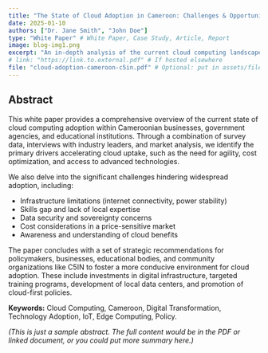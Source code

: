 ```yaml
---
title: "The State of Cloud Adoption in Cameroon: Challenges & Opportunities"
date: 2025-01-10 
authors: ["Dr. Jane Smith", "John Doe"]
type: "White Paper" # White Paper, Case Study, Article, Report
image: blog-img1.png
excerpt: "An in-depth analysis of the current cloud computing landscape in Cameroon, identifying key drivers, barriers to adoption, and strategic recommendations for growth."
# link: "https://link.to.external.pdf" # If hosted elsewhere
file: "cloud-adoption-cameroon-c5in.pdf" # Optional: put in assets/files/ (create this folder)
---
```


## Abstract

This white paper provides a comprehensive overview of the current state of cloud computing adoption within Cameroonian businesses, government agencies, and educational institutions. Through a combination of survey data, interviews with industry leaders, and market analysis, we identify the primary drivers accelerating cloud uptake, such as the need for agility, cost optimization, and access to advanced technologies.

We also delve into the significant challenges hindering widespread adoption, including:
*   Infrastructure limitations (internet connectivity, power stability)
*   Skills gap and lack of local expertise
*   Data security and sovereignty concerns
*   Cost considerations in a price-sensitive market
*   Awareness and understanding of cloud benefits

The paper concludes with a set of strategic recommendations for policymakers, businesses, educational bodies, and community organizations like C5IN to foster a more conducive environment for cloud adoption. These include investments in digital infrastructure, targeted training programs, development of local data centers, and promotion of cloud-first policies.

**Keywords:** Cloud Computing, Cameroon, Digital Transformation, Technology Adoption, IoT, Edge Computing, Policy.

*(This is just a sample abstract. The full content would be in the PDF or linked document, or you could put more summary here.)*